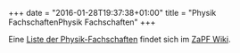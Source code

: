 +++
date = "2016-01-28T19:37:38+01:00"
title = "Physik FachschaftenPhysik Fachschaften"
+++

Eine [Liste der Physik-Fachschaften](http://zapf.wiki/Liste_der_Physik-Fachschaften) findet sich im [ZaPF Wiki](http://zapf.wiki).
